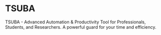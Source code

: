 # TSUBA
TSUBA - Advanced Automation &amp; Productivity Tool for Professionals, Students, and Researchers. A powerful guard for your time and efficiency.
